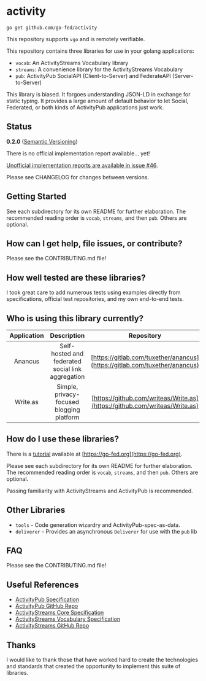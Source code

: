 # activity

`go get github.com/go-fed/activity`

This repository supports `vgo` and is remotely verifiable.

This repository contains three libraries for use in your golang applications:

* `vocab`: An ActivityStreams Vocabulary library
* `streams`: A convenience library for the ActivityStreams Vocabulary
* `pub`: ActivityPub SocialAPI (Client-to-Server) and FederateAPI
  (Server-to-Server)

This library is biased. It forgoes understanding JSON-LD in exchange for static
typing. It provides a large amount of default behavior to let Social,
Federated, or both kinds of ActivityPub applications just work.

## Status

**0.2.0** ([Semantic Versioning](https://semver.org/))

There is no official implementation report available... yet!

[Unofficial implementation reports are available in issue #46](https://github.com/go-fed/activity/issues/46).

Please see CHANGELOG for changes between versions.

## Getting Started

See each subdirectory for its own README for further elaboration. The
recommended reading order is `vocab`, `streams`, and then `pub`. Others are
optional.

## How can I get help, file issues, or contribute?

Please see the CONTRIBUTING.md file!

## How well tested are these libraries?

I took great care to add numerous tests using examples directly from
specifications, official test repositories, and my own end-to-end tests.

## Who is using this library currently?

| Application | Description                                       | Repository                                                                 | Point Of Contact                                                                                                    | Homepage                             |
|:-----------:|:-------------------------------------------------:|:--------------------------------------------------------------------------:|:-------------------------------------------------------------------------------------------------------------------:|:------------------------------------:|
| Anancus     | Self-hosted and federated social link aggregation | [https://gitlab.com/tuxether/anancus](https://gitlab.com/tuxether/anancus) | [@tuxether@floss.social](https://floss.social/@tuxether) or [tuxether@protonmail.ch](mailto:tuxether@protonmail.ch) | N/A                                  |
| Write.as    | Simple, privacy-focused blogging platform         | [https://github.com/writeas/Write.as](https://github.com/writeas/Write.as) | [@write_as@writing.exchange](https://writing.exchange/@write_as) or [hello@write.as](mailto:hello@write.as)         | [https://write.as](https://write.as) |

## How do I use these libraries?

There is a [tutorial](https://go-fed.org/tutorial) available at
[https://go-fed.org](https://go-fed.org).

Please see each subdirectory for its own README for further elaboration. The
recommended reading order is `vocab`, `streams`, and then `pub`. Others are
optional.

Passing familiarity with ActivityStreams and ActivityPub is recommended.

## Other Libraries

* `tools` - Code generation wizardry and ActivityPub-spec-as-data.
* `deliverer` - Provides an asynchronous `Deliverer` for use with the `pub` lib

## FAQ

Please see the CONTRIBUTING.md file!

## Useful References

* [ActivityPub Specification](https://www.w3.org/TR/activitypub)
* [ActivityPub GitHub Repo](https://github.com/w3c/activitypub)
* [ActivityStreams Core Specification](https://www.w3.org/TR/activitystreams-core)
* [ActivityStreams Vocabulary Specification](https://www.w3.org/TR/activitystreams-vocabulary)
* [ActivityStreams GitHub Repo](https://github.com/w3c/activitystreams)

## Thanks

I would like to thank those that have worked hard to create the technologies
and standards that created the opportunity to implement this suite of
libraries.

